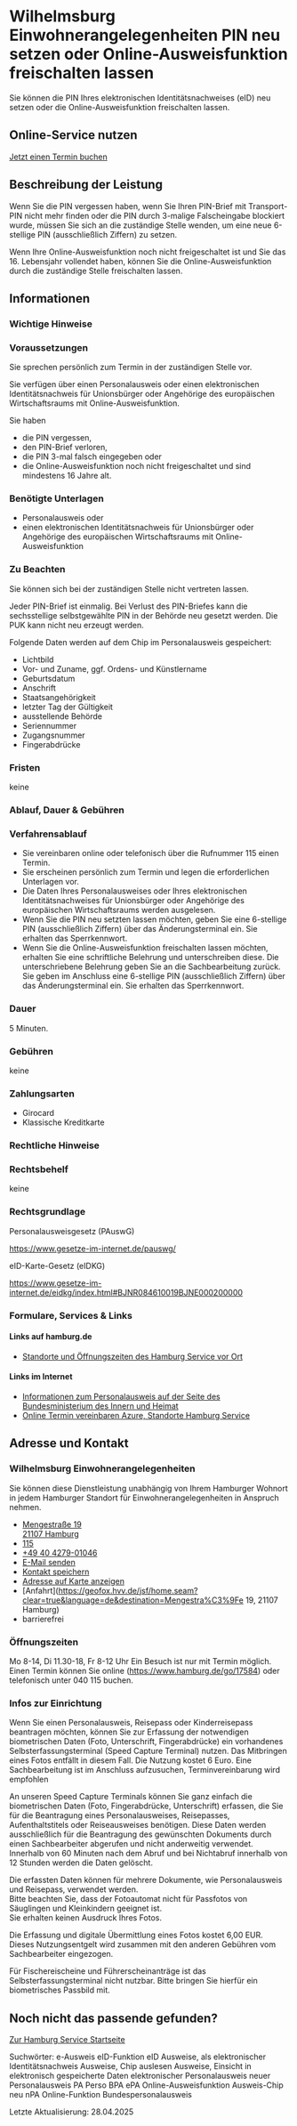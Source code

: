 




Wilhelmsburg Einwohnerangelegenheiten PIN neu setzen oder Online-Ausweisfunktion freischalten lassen
====================================================================================================

Sie können die PIN Ihres elektronischen Identitätsnachweises (eID) neu setzen oder die Online-Ausweisfunktion freischalten lassen.

Online-Service nutzen
---------------------

[Jetzt einen Termin buchen](https://driveport.de/termine/?MA=1)

Beschreibung der Leistung
-------------------------

Wenn Sie die PIN vergessen haben, wenn Sie Ihren PIN-Brief mit Transport-PIN nicht mehr finden oder die PIN durch 3-malige Falscheingabe blockiert wurde, müssen Sie sich an die zuständige Stelle wenden, um eine neue 6-stellige PIN (ausschließlich Ziffern) zu setzen.  
  
Wenn Ihre Online-Ausweisfunktion noch nicht freigeschaltet ist und Sie das 16. Lebensjahr vollendet haben, können Sie die Online-Ausweisfunktion durch die zuständige Stelle freischalten lassen.

Informationen
-------------

### Wichtige Hinweise

### Voraussetzungen

Sie sprechen persönlich zum Termin in der zuständigen Stelle vor.  
  
Sie verfügen über einen Personalausweis oder einen elektronischen Identitätsnachweis für Unionsbürger oder Angehörige des europäischen Wirtschaftsraums mit Online-Ausweisfunktion.  
  
Sie haben

* die PIN vergessen,
* den PIN-Brief verloren,
* die PIN 3-mal falsch eingegeben oder
* die Online-Ausweisfunktion noch nicht freigeschaltet und sind mindestens 16 Jahre alt.

### Benötigte Unterlagen

* Personalausweis oder
* einen elektronischen Identitätsnachweis für Unionsbürger oder Angehörige des europäischen Wirtschaftsraums mit Online-Ausweisfunktion

### Zu Beachten

Sie können sich bei der zuständigen Stelle nicht vertreten lassen.  
  
Jeder PIN-Brief ist einmalig. Bei Verlust des PIN-Briefes kann die sechsstellige selbstgewählte PIN in der Behörde neu gesetzt werden. Die PUK kann nicht neu erzeugt werden.  
  
Folgende Daten werden auf dem Chip im Personalausweis gespeichert:

* Lichtbild
* Vor- und Zuname, ggf. Ordens- und Künstlername
* Geburtsdatum
* Anschrift
* Staatsangehörigkeit
* letzter Tag der Gültigkeit
* ausstellende Behörde
* Seriennummer
* Zugangsnummer
* Fingerabdrücke

### Fristen

keine

### Ablauf, Dauer & Gebühren

### Verfahrensablauf

* Sie vereinbaren online oder telefonisch über die Rufnummer 115 einen Termin.
* Sie erscheinen persönlich zum Termin und legen die erforderlichen Unterlagen vor.
* Die Daten Ihres Personalausweises oder Ihres elektronischen Identitätsnachweises für Unionsbürger oder Angehörige des europäischen Wirtschaftsraums werden ausgelesen.
* Wenn Sie die PIN neu setzten lassen möchten, geben Sie eine 6-stellige PIN (ausschließlich Ziffern) über das Änderungsterminal ein. Sie erhalten das Sperrkennwort.
* Wenn Sie die Online-Ausweisfunktion freischalten lassen möchten, erhalten Sie eine schriftliche Belehrung und unterschreiben diese. Die unterschriebene Belehrung geben Sie an die Sachbearbeitung zurück. Sie geben im Anschluss eine 6-stellige PIN (ausschließlich Ziffern) über das Änderungsterminal ein. Sie erhalten das Sperrkennwort.

### Dauer

5 Minuten.

### Gebühren

keine

### Zahlungsarten

* Girocard
* Klassische Kreditkarte

### Rechtliche Hinweise

### Rechtsbehelf

keine

### Rechtsgrundlage

Personalausweisgesetz (PAuswG)  
  
<https://www.gesetze-im-internet.de/pauswg/>  
  
  
  
eID-Karte-Gesetz (eIDKG)  
  
<https://www.gesetze-im-internet.de/eidkg/index.html#BJNR084610019BJNE000200000>

### Formulare, Services & Links

#### Links auf hamburg.de

* [Standorte und Öffnungszeiten des Hamburg Service vor Ort](https://www.hamburg.de/go/17584)

#### Links im Internet

* [Informationen zum Personalausweis auf der Seite des Bundesministerium des Innern und Heimat](https://www.personalausweisportal.de/)
* [Online Termin vereinbaren Azure, Standorte Hamburg Service](https://driveport.de/termine/?MA=1)

Adresse und Kontakt
-------------------

### Wilhelmsburg Einwohnerangelegenheiten

Sie können diese Dienstleistung unabhängig von Ihrem Hamburger Wohnort in jedem Hamburger Standort für Einwohnerangelegenheiten in Anspruch nehmen.

* [Mengestraße 19   
  21107 Hamburg](#)
* [115](tel:+4940115 "115")
* [+49 40 4279-01046](tel:+4940427901046 "+49 40 4279-01046")
* [E-Mail senden](mailto:mobilesteamsued@hamburgservice.de)
* [Kontakt speichern](//iason.hamburg.de/befi/info/vcard/111147492/ "Kontakt speichern")
* [Adresse auf Karte anzeigen](#)
* [Anfahrt](https://geofox.hvv.de/jsf/home.seam?clear=true&language=de&destination=Mengestra%C3%9Fe 19, 21107 Hamburg)
* barrierefrei

### Öffnungszeiten

Mo 8-14, Di 11.30-18, Fr 8-12 Uhr Ein Besuch ist nur mit Termin möglich. Einen Termin können Sie online (https://www.hamburg.de/go/17584) oder telefonisch unter 040 115 buchen.

### Infos zur Einrichtung

Wenn Sie einen Personalausweis, Reisepass oder Kinderreisepass beantragen möchten, können Sie zur Erfassung der notwendigen biometrischen Daten (Foto, Unterschrift, Fingerabdrücke) ein vorhandenes Selbsterfassungsterminal (Speed Capture Terminal) nutzen. Das Mitbringen eines Fotos entfällt in diesem Fall. Die Nutzung kostet 6 Euro. Eine Sachbearbeitung ist im Anschluss aufzusuchen, Terminvereinbarung wird empfohlen

An unseren Speed Capture Terminals können Sie ganz einfach die biometrischen Daten (Foto, Fingerabdrücke, Unterschrift) erfassen, die Sie für die Beantragung eines Personalausweises, Reisepasses, Aufenthaltstitels oder Reiseausweises benötigen. Diese Daten werden ausschließlich für die Beantragung des gewünschten Dokuments durch einen Sachbearbeiter abgerufen und nicht anderweitig verwendet. Innerhalb von 60 Minuten nach dem Abruf und bei Nichtabruf innerhalb von 12 Stunden werden die Daten gelöscht.  
  
Die erfassten Daten können für mehrere Dokumente, wie Personalausweis und Reisepass, verwendet werden.  
Bitte beachten Sie, dass der Fotoautomat nicht für Passfotos von Säuglingen und Kleinkindern geeignet ist.  
Sie erhalten keinen Ausdruck Ihres Fotos.  
  
Die Erfassung und digitale Übermittlung eines Fotos kostet 6,00 EUR. Dieses Nutzungsentgelt wird zusammen mit den anderen Gebühren vom Sachbearbeiter eingezogen.  
  
Für Fischereischeine und Führerscheinanträge ist das Selbsterfassungsterminal nicht nutzbar. Bitte bringen Sie hierfür ein biometrisches Passbild mit.

Noch nicht das passende gefunden?
---------------------------------

 [Zur Hamburg Service Startseite](/service/)

Suchwörter: e-Ausweis eID-Funktion eID Ausweise, als elektronischer Identitätsnachweis Ausweise, Chip auslesen Ausweise, Einsicht in elektronisch gespeicherte Daten elektronischer Personalausweis neuer Personalausweis PA Perso BPA ePA Online-Ausweisfunktion Ausweis-Chip neu nPA Online-Funktion Bundespersonalausweis

Letzte Aktualisierung: 28.04.2025

